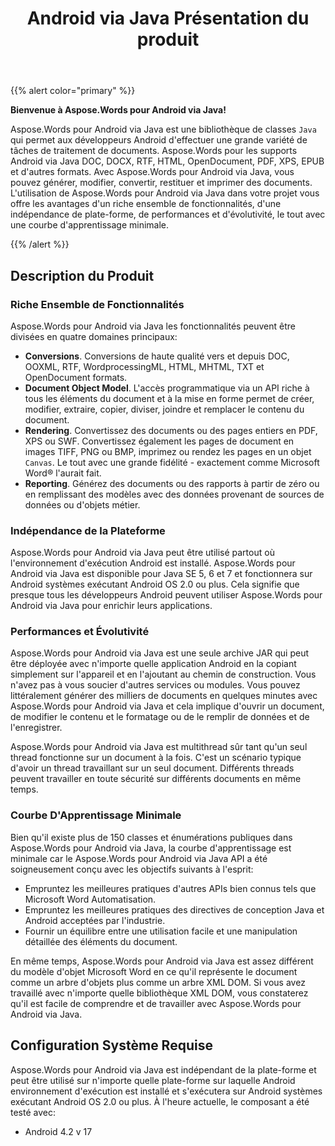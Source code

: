﻿---
title: Android via Java Présentation du produit
second_title: Aspose.Words pour Java
articleTitle: Aperçu du Produit
linktitle: Aperçu du Produit
description: "Aspose.Words pour Android via Java est une bibliothèque de classes `Java` qui permet aux développeurs Android d'effectuer une grande variété de tâches de traitement de documents."
type: docs
weight: 10
url: /fr/java/android-product-overview/
timestamp: 2024-01-27-14-07-04
---

{{% alert color="primary" %}}

**Bienvenue à Aspose.Words pour Android via Java!**

Aspose.Words pour Android via Java est une bibliothèque de classes `Java` qui permet aux développeurs Android d'effectuer une grande variété de tâches de traitement de documents. Aspose.Words pour les supports Android via Java DOC, DOCX, RTF, HTML, OpenDocument, PDF, XPS, EPUB et d'autres formats. Avec Aspose.Words pour Android via Java, vous pouvez générer, modifier, convertir, restituer et imprimer des documents. L'utilisation de Aspose.Words pour Android via Java dans votre projet vous offre les avantages d'un riche ensemble de fonctionnalités, d'une indépendance de plate-forme, de performances et d'évolutivité, le tout avec une courbe d'apprentissage minimale.

{{% /alert %}}

## Description du Produit

### Riche Ensemble de Fonctionnalités

Aspose.Words pour Android via Java les fonctionnalités peuvent être divisées en quatre domaines principaux:

- **Conversions**. Conversions de haute qualité vers et depuis DOC, OOXML, RTF, WordprocessingML, HTML, MHTML, TXT et OpenDocument formats.
- **Document Object Model**. L'accès programmatique via un API riche à tous les éléments du document et à la mise en forme permet de créer, modifier, extraire, copier, diviser, joindre et remplacer le contenu du document.
- **Rendering**. Convertissez des documents ou des pages entiers en PDF, XPS ou SWF. Convertissez également les pages de document en images TIFF, PNG ou BMP, imprimez ou rendez les pages en un objet `Canvas`. Le tout avec une grande fidélité - exactement comme Microsoft Word® l'aurait fait.
- **Reporting**. Générez des documents ou des rapports à partir de zéro ou en remplissant des modèles avec des données provenant de sources de données ou d'objets métier.

### Indépendance de la Plateforme

Aspose.Words pour Android via Java peut être utilisé partout où l'environnement d'exécution Android est installé. Aspose.Words pour Android via Java est disponible pour Java SE 5, 6 et 7 et fonctionnera sur Android systèmes exécutant Android OS 2.0 ou plus. Cela signifie que presque tous les développeurs Android peuvent utiliser Aspose.Words pour Android via Java pour enrichir leurs applications.

### Performances et Évolutivité

Aspose.Words pour Android via Java est une seule archive JAR qui peut être déployée avec n'importe quelle application Android en la copiant simplement sur l'appareil et en l'ajoutant au chemin de construction. Vous n'avez pas à vous soucier d'autres services ou modules. Vous pouvez littéralement générer des milliers de documents en quelques minutes avec Aspose.Words pour Android via Java et cela implique d'ouvrir un document, de modifier le contenu et le formatage ou de le remplir de données et de l'enregistrer.

Aspose.Words pour Android via Java est multithread sûr tant qu'un seul thread fonctionne sur un document à la fois. C'est un scénario typique d'avoir un thread travaillant sur un seul document. Différents threads peuvent travailler en toute sécurité sur différents documents en même temps.

### Courbe D'Apprentissage Minimale

Bien qu'il existe plus de 150 classes et énumérations publiques dans Aspose.Words pour Android via Java, la courbe d'apprentissage est minimale car le Aspose.Words pour Android via Java API a été soigneusement conçu avec les objectifs suivants à l'esprit:

- Empruntez les meilleures pratiques d'autres APIs bien connus tels que Microsoft Word Automatisation.
- Empruntez les meilleures pratiques des directives de conception Java et Android acceptées par l'industrie.
- Fournir un équilibre entre une utilisation facile et une manipulation détaillée des éléments du document.

En même temps, Aspose.Words pour Android via Java est assez différent du modèle d'objet Microsoft Word en ce qu'il représente le document comme un arbre d'objets plus comme un arbre XML DOM. Si vous avez travaillé avec n'importe quelle bibliothèque XML DOM, vous constaterez qu'il est facile de comprendre et de travailler avec Aspose.Words pour Android via Java.

## Configuration Système Requise

Aspose.Words pour Android via Java est indépendant de la plate-forme et peut être utilisé sur n'importe quelle plate-forme sur laquelle Android environnement d'exécution est installé et s'exécutera sur Android systèmes exécutant Android OS 2.0 ou plus. À l'heure actuelle, le composant a été testé avec:

- Android 4.2 v 17
